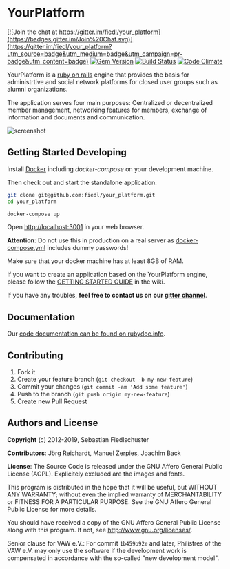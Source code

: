 # YourPlatform

[![Join the chat at https://gitter.im/fiedl/your_platform](https://badges.gitter.im/Join%20Chat.svg)](https://gitter.im/fiedl/your_platform?utm_source=badge&utm_medium=badge&utm_campaign=pr-badge&utm_content=badge)
[![Gem Version](https://badge.fury.io/rb/your_platform.svg)](http://badge.fury.io/rb/your_platform)
[![Build Status](https://travis-ci.org/fiedl/your_platform.svg?branch=master)](https://travis-ci.org/fiedl/your_platform)
[![Code Climate](https://codeclimate.com/github/fiedl/your_platform/badges/gpa.svg)](https://codeclimate.com/github/fiedl/your_platform)

YourPlatform is a [ruby on rails](http://rubyonrails.org) engine that provides the basis for administrtive and social network platforms for closed user groups such as alumni organizations.

The application serves four main purposes: Centralized or decentralized member management, networking features for members, exchange of information and documents and communication.

![screenshot](screenshots/2017-01-30_17.48.45_root-index.png)

## Getting Started Developing

Install [Docker](https://www.docker.com/community-edition#/download) including *docker-compose* on your development machine.

Then check out and start the standalone application:

```bash
git clone git@github.com:fiedl/your_platform.git
cd your_platform

docker-compose up
```

Open [http://localhost:3001](http://localhost:3001) in your web browser.

**Attention**: Do not use this in production on a real server as [docker-compose.yml](https://github.com/fiedl/your_platform/blob/master/docker-compose.yml) includes dummy passwords!

Make sure that your docker machine has at least 8GB of RAM.

If you want to create an application based on the YourPlatform engine, please follow the [GETTING STARTED GUIDE](https://github.com/fiedl/your_platform/wiki/GettingStarted) in the wiki.

If you have any troubles, **feel free to contact us on our [gitter channel](https://gitter.im/fiedl/your_platform)**.

## Documentation

Our [code documentation can be found on rubydoc.info](http://www.rubydoc.info/github/fiedl/your_platform).


## Contributing

1. Fork it
2. Create your feature branch (`git checkout -b my-new-feature`)
3. Commit your changes (`git commit -am 'Add some feature'`)
4. Push to the branch (`git push origin my-new-feature`)
5. Create new Pull Request


## Authors and License

**Copyright** (c) 2012-2019, Sebastian Fiedlschuster

**Contributors**: Jörg Reichardt, Manuel Zerpies, Joachim Back

**License**: The Source Code is released under the GNU Affero General Public License (AGPL). Explicitely excluded are the images and fonts.

This program is distributed in the hope that it will be useful, but WITHOUT ANY WARRANTY; without even the implied warranty of MERCHANTABILITY or FITNESS FOR A PARTICULAR PURPOSE. See the GNU Affero General Public License for more details.

You should have received a copy of the GNU Affero General Public License along with this program. If not, see http://www.gnu.org/licenses/.

Senior clause for VAW e.V.: For commit `1b459b92e`  and later, Philistres of the VAW e.V. may only use the software if the development work is compensated in accordance with the so-called "new development model".